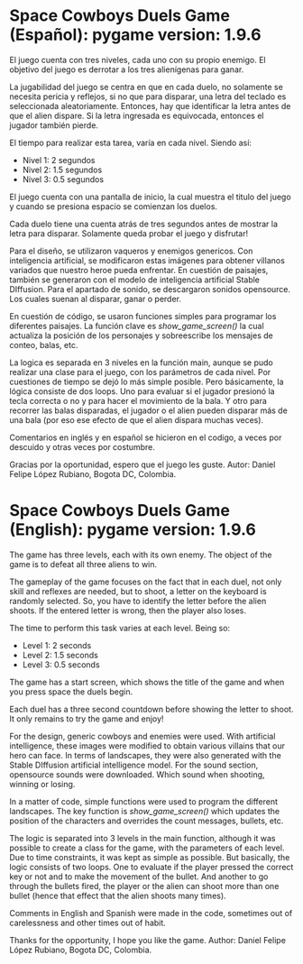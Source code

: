 # Space Cowboys Duels Game (Español): pygame version: 1.9.6

El juego cuenta con tres niveles, cada uno con su propio enemigo.
El objetivo del juego es derrotar a los tres alienígenas para ganar.

La jugabilidad del juego se centra en que en cada duelo, no solamente se necesita pericia y reflejos, si no que para disparar, una letra del teclado es seleccionada aleatoriamente. Entonces, hay que identificar la letra antes de que el alien dispare. Si la letra ingresada es equivocada, entonces el jugador también pierde.

El tiempo para realizar esta tarea, varía en cada nivel.  Siendo así:
* Nivel 1: 2 segundos
* Nivel 2: 1.5 segundos
* Nivel 3: 0.5 segundos

El juego cuenta con una pantalla de inicio, la cual muestra el titulo del juego y cuando se presiona espacio se comienzan los duelos.

Cada duelo tiene una cuenta atrás de tres segundos antes de mostrar la letra para disparar. Solamente queda probar el juego y disfrutar!

Para el diseño, se utilizaron vaqueros y enemigos genericos. Con inteligencia artificial, se modificaron estas imágenes para obtener villanos variados que nuestro heroe pueda enfrentar.  En cuestión de paisajes,  también se generaron con el modelo de inteligencia artificial Stable DIffusion. Para el apartado de sonido, se descargaron sonidos opensource. Los cuales suenan al disparar, ganar o perder.

En cuestión de código, se usaron funciones simples para programar los diferentes paisajes. La función clave es *show_game_screen()* la cual actualiza la posición de los personajes y sobreescribe los mensajes de conteo, balas, etc.

La logica es separada en 3 niveles en la función main, aunque se pudo realizar una clase para el juego, con los parámetros de cada nivel. Por cuestiones de tiempo se dejó lo más simple posible. Pero básicamente, la lógica consiste de dos loops. Uno para evaluar si el jugador presionó la tecla correcta o no y  para hacer el movimiento de la bala. Y otro para recorrer las balas disparadas, el jugador o el alien pueden disparar más de una bala (por eso ese efecto de que el alien dispara muchas veces).

Comentarios en inglés y en español se hicieron en el codigo, a veces por descuido y otras veces por costumbre.

Gracias por la oportunidad, espero que el juego les guste.
Autor: Daniel Felipe López Rubiano, Bogota DC, Colombia.

# Space Cowboys Duels Game (English): pygame version: 1.9.6

The game has three levels, each with its own enemy.
The object of the game is to defeat all three aliens to win.

The gameplay of the game focuses on the fact that in each duel, not only skill and reflexes are needed, but to shoot, a letter on the keyboard is randomly selected. So, you have to identify the letter before the alien shoots. If the entered letter is wrong, then the player also loses.

The time to perform this task varies at each level. Being so:
* Level 1: 2 seconds
* Level 2: 1.5 seconds
* Level 3: 0.5 seconds

The game has a start screen, which shows the title of the game and when you press space the duels begin.

Each duel has a three second countdown before showing the letter to shoot. It only remains to try the game and enjoy!

For the design, generic cowboys and enemies were used. With artificial intelligence, these images were modified to obtain various villains that our hero can face. In terms of landscapes, they were also generated with the Stable DIffusion artificial intelligence model. For the sound section, opensource sounds were downloaded. Which sound when shooting, winning or losing.

In a matter of code, simple functions were used to program the different landscapes. The key function is *show_game_screen()* which updates the position of the characters and overrides the count messages, bullets, etc.

The logic is separated into 3 levels in the main function, although it was possible to create a class for the game, with the parameters of each level. Due to time constraints, it was kept as simple as possible. But basically, the logic consists of two loops. One to evaluate if the player pressed the correct key or not and to make the movement of the bullet. And another to go through the bullets fired, the player or the alien can shoot more than one bullet (hence that effect that the alien shoots many times).

Comments in English and Spanish were made in the code, sometimes out of carelessness and other times out of habit.

Thanks for the opportunity, I hope you like the game.
Author: Daniel Felipe López Rubiano, Bogota DC, Colombia.
